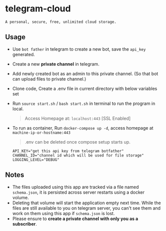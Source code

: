 # telegram-cloud

    A personal, secure, free, unlimited cloud storage.

## Usage

- Use `bot father` in telegram to create a new bot, save the `api_key` generated.
- Create a new **private channel** in telegram.
- Add newly created bot as an admin to this private channel. (So that bot can upload files to private channel.)
- Clone code, Create a .env file in current directory with below variables set
- Run `source start.sh` / `bash start.sh` in terminal to run the program in local.
    > Access Homepage at: `localhost:443` [SSL Enabled]
- To run as container, Run `docker-compose up -d`, access homepage at `machine-ip-or-hostname:443`
    > .env can be deleted once compose setup starts up.

  ```env
  API_KEY="get this api key from telegram botfather"
  CHANNEL_ID="channel id which will be used for file storage"
  LOGGING_LEVEL="DEBUG"
  ```

## Notes

- The files uploaded using this app are tracked via a file named `schema.json`, it is persisted across server restarts using a docker volume.
- Deleting that volume will start the application empty next time. While the files are still available to you on telegram server, you can't see them and work on them using this app if `schema.json` is lost.
- Please ensure to **create a private channel with only you as a subscriber**.
